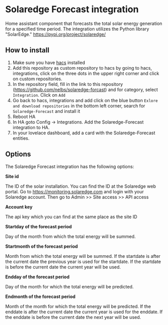 # Solaredge Forecast integration

Home assistant component that forecasts the total solar energy generation for a specified time period. 
The integration utilizes the Python library "SolarEdge." https://pypi.org/project/solaredge/

## How to install

1. Make sure you have [hacs](https://hacs.xyz/) installed
2. Add this repository as custom repository to hacs by going to hacs, integrations, click on the three dots in the upper right corner and click on custom repositories.
3. In the repository field, fill in the link to this repository (https://github.com/nelbs/solaredge-forcast) and for category, select `Integration`. Click on `Add`
4. Go back to hacs, integrations and add click on the blue button `Exlore and download repositories` in the bottom left corner, search for `Solaredge-Forecast` and install it 
5. Reboot HA
6. In HA goto Config -> Integrations. Add the Solaredge-Forecast integration to HA.
7. In your lovelace dashboard, add a card with the Solaredge-Forecast entities.

## Options

The Solaredge Forecast integration has the following options:

**Site id**

The ID of the solar installation. You can find the ID at the Solaredge web portal.
Go to https://monitoring.solaredge.com and login with your Solaredge account. Then go to Admin >> Site access >> API access

**Account key**

The api key which you can find at the same place as the site ID

**Startday of the forecast period**

Day of the month from which the total energy will be summed.  

**Startmonth of the forecast period**

Month from which the total energy will be summed. If the startdate is after the current date the
previous year is used for the startdate. If the startdate is before the current date the current year will be used.

**Endday of the forecast period**

Day of the month for which the total energy will be predicted.  

**Endmonth of the forecast period**

Month of the month for which the total energy will be predicted. If the enddate is after the current date the
current year is used for the enddate. If the enddate is before the current date the next year will be used.
